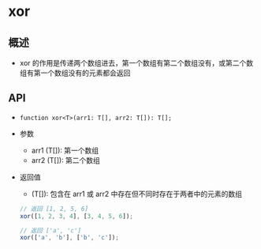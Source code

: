 # xor

## 概述

+ xor 的作用是传递两个数组进去，第一个数组有第二个数组没有，或第二个数组有第一个数组没有的元素都会返回

## API

+ `function xor<T>(arr1: T[], arr2: T[]): T[];`

+ 参数

  + arr1 (T[]): 第一个数组
  + arr2 (T[]): 第二个数组

+ 返回值

  + (T[]): 包含在 arr1 或 arr2 中存在但不同时存在于两者中的元素的数组

  ```js
  // 返回 [1, 2, 5, 6]
  xor([1, 2, 3, 4], [3, 4, 5, 6]);

  // 返回 ['a', 'c']
  xor(['a', 'b'], ['b', 'c']);
  ```
